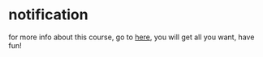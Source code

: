 # notification

for more info about this course, go to [here][1], you will get all you want, have fun!

[1]:http://users.ece.utexas.edu/~valvano/arm/outline1.htm